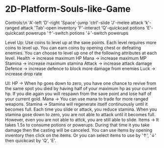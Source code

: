 # 2D-Platform-Souls-like-Game
Controls:\n 
'A'-left 'D'-right 
'Space'-jump 'ctrl'-slide 'J'-melee attack 'k'-ranged attack
'Tab'-open inventory 'F'-interact
'Q'-quickcast potions
'E'-quickcast powerups
'↑'-switch potions
'↓'-switch powerups
          
Level Up: Use coins to level up at the save points. Each level requires more coins to level up. You can earn coins by opening chest or defeating enemies. You can choose to level up one of the following attributes at each level.
Health -> increase maximum HP
Mana -> increase maximum MP
Stamina -> increase maximum stamina
Attack -> increase attack damage
Defence -> increase defence to block more damage from enemies
Luck -> increase drop rate

UI: HP -> When hp goes down to zero, you have one chance to revive from the same spot you died by having half of your maximum hp as your current hp. If you die again you will respawn from the save point and lose half of your current gold.
    Mana -> You can use mana to trade for more ranged weapons.
    Stamina ->  Stamina will regenerate itself continuously until it becomes full. Each time you slide or attack, you reduce stamina. When you stamina gose down to zero, you are not able to attack until it becomes full. However, even you are not able to attck, you are still able to slide. 
    Items -> It takes 1.5s to consume potions or powerups. During that time it you take damage then the casting will be canceled. You can use items by opening inventory then click on the items. Or you can select items to use by '↑', '↓' then quickcast by 'Q', 'E'.
